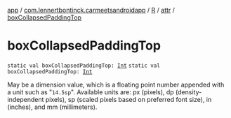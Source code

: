 [app](../../../index.md) / [com.lennertbontinck.carmeetsandroidapp](../../index.md) / [R](../index.md) / [attr](index.md) / [boxCollapsedPaddingTop](./box-collapsed-padding-top.md)

# boxCollapsedPaddingTop

`static val boxCollapsedPaddingTop: `[`Int`](https://kotlinlang.org/api/latest/jvm/stdlib/kotlin/-int/index.html)
`static val boxCollapsedPaddingTop: `[`Int`](https://kotlinlang.org/api/latest/jvm/stdlib/kotlin/-int/index.html)

May be a dimension value, which is a floating point number appended with a unit such as "`14.5sp`". Available units are: px (pixels), dp (density-independent pixels), sp (scaled pixels based on preferred font size), in (inches), and mm (millimeters).

